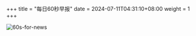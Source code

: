 +++
title = "每日60秒早报"
date = 2024-07-11T04:31:10+08:00
weight = 1
+++

![60s-for-news](/img/zaobao/zaobao.png "由 ALAPI 提供支持")
